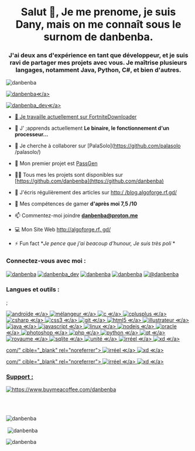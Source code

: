 <h1 align="center">Salut 👋, Je me prenome, je suis Dany, mais on me connaît sous le surnom de danbenba.</h1>
<h3 align="center">J'ai deux ans d'expérience en tant que développeur, et je suis ravi de partager mes projets avec vous. Je maîtrise plusieurs langages, notamment Java, Python, C#, et bien d'autres.</h3>

<p align="left"> <img src="https://komarev.com/ghpvc/?username=danbenba&label=Profile%20views&color=0e75b6&style=flat" alt="danbenba" /> </p>

<p align="left"> <a href="https://github.com/ryo-ma/github-profile-trophy"><img src="https://github-profile-trophy.vercel.app/?username =danbenba" alt="danbenba" />≪/a> </p>

<p align="left"> <a href="https://twitter.com/danbenba_dev" target="blank"><img src="https://img.shields.io/twitter/follow/danbenba_dev?logo=twitter&style=for-the-badge" alt="danbenba_dev" />≪/a> </p>

- 🔭 Je travaille actuellement sur [FortniteDownloader](https://github.com/danbenba/fortnitedownloader)

- 🌱 J' ;apprends actuellement **Le binaire, le fonctionnement d'un processeur...**

- 👯 Je cherche à collaborer sur [PalaSolo](https://github.com/palasolo /palasolo/)

- 🥇 Mon premier projet est [PassGen](https://github.com/danbenba/passgen)

- 👨‍💻 Tous mes les projets sont disponibles sur [https://github.com/danbenba](https://github.com/danbenba)

- 📝 J'écris régulièrement des articles sur [http:/ /blog.algoforge.rf.gd/](http://blog.algoforge.rf.gd/)

- 👾 Mes compétences de gamer **d'après moi 7,5 /10**

- 📫 Commentez-moi joindre **danbenba@proton.me**

- 💻 Mon Site Web [http://algoforge.rf. gd/](http://algoforge.rf.gd/)

- ⚡ Fun fact **Je pence que j'ai beacoup d'hunour, Je suis très poli* *

<h3 align="left">Connectez-vous avec moi :</h3>
<p align="left">
<a href="https://dev.to/danbenba" target="blank"><img align="center" src="https://raw.githubusercontent.com/rahuldkjain/github-profile-readme-generator/master/src/images/icons/Social/devto.svg" alt="danbenba" hauteur = "30" largeur = "40" /></a>
<a href="https://twitter.com/danbenba_dev" target="blank"><img align="center" src="https://raw.githubusercontent.com/rahuldkjain/github-profile-readme-generator/master/src/images/icons/Social/twitter.svg" alt="danbenba_dev" hauteur = "30" largeur = "40" /></a>
<a href="https://instagram.com/danbenba" target="blank"><img align="center" src="https://raw.githubusercontent.com/rahuldkjain/github-profile-readme-generator/master/src/images/icons/Social/instagram.svg" alt="danbenba" hauteur = "30" largeur = "40" /></a>
<a href="https://www.youtube.com/c/danbenba" target="blank"><img align="center" src="https://raw.githubusercontent.com/rahuldkjain/github-profile-readme-generator/master/src/images/icons/Social/youtube.svg" alt="danbenba" hauteur = "30" largeur = "40" /></a>
<a href="https://www.hackerearth.com/@danbenba" target="blank"><img align="center" src="https://raw.githubusercontent.com/rahuldkjain/github-profile-readme-generator/master/src/images/icons/Social/hackerearth.svg" alt="@danbenba" hauteur = "30" largeur = "40" /></a>
</p>

<h3 align="left">Langues et outils :</h3> ;
<p align="gauche"> <a href="https://developer.android.com" cible="_blank" rel="noreferrer"> <img src="https://raw.githubusercontent.com/devicons/devicon/master/icons/android/android-original-wordmark.svg" alt="androïde" largeur = "40" hauteur="40"/> ≪/a> <a href="https://www.blender.org/" cible="_blank" rel="noreferrer"> <img src="https://download.blender.org/branding/community/blender_community_badge_white.svg" alt="mélangeur" largeur = "40" hauteur="40"/> ≪/a> <a href="https://www.cprogramming.com/" cible="_blank" rel="noreferrer"> <img src="https://raw.githubusercontent.com/devicons/devicon/master/icons/c/c-original.svg" alt="c" largeur = "40" hauteur="40"/> ≪/a> <a href="https://www.w3schools.com/cpp/" cible="_blank" rel="noreferrer"> <img src="https://raw.githubusercontent.com/devicons/devicon/master/icons/cplusplus/cplusplus-original.svg" alt="cplusplus" largeur = "40" hauteur="40"/> ≪/a> <a href="https://www.w3schools.com/cs/" cible="_blank" rel="noreferrer"> <img src="https://raw.githubusercontent.com/devicons/devicon/master/icons/csharp/csharp-original.svg" alt="csharp" largeur = "40" hauteur="40"/> ≪/a> <a href="https://www.w3schools.com/css/" cible="_blank" rel="noreferrer"> <img src="https://raw.githubusercontent.com/devicons/devicon/master/icons/css3/css3-original-wordmark.svg" alt="css3" largeur = "40" hauteur="40"/> ≪/a> <a href="https://git-scm.com/" cible="_blank" rel="noreferrer"> <img src="https://www.vectorlogo.zone/logos/git-scm/git-scm-icon.svg" alt="git" largeur = "40" hauteur="40"/> ≪/a> <a href="https://www.w3.org/html/" cible="_blank" rel="noreferrer"> <img src="https://raw.githubusercontent.com/devicons/devicon/master/icons/html5/html5-original-wordmark.svg" alt="html5" largeur = "40" hauteur="40"/> ≪/a> <a href="https://www.adobe.com/in/products/illustrator.html" cible="_blank" rel="noreferrer"> <img src="https://www.vectorlogo.zone/logos/adobe_illustrator/adobe_illustrator-icon."svg" alt="illustrateur" largeur = "40" hauteur="40"/> ≪/a> <a href="https://www.java.com" cible="_blank" rel="noreferrer"> <img src="https://raw.githubusercontent.com/devicons/devicon/master/icons/java/java-original.svg" alt="java" largeur = "40" hauteur="40"/> ≪/a> <a href="https://developer.mozilla.org/en-US/docs/Web/JavaScript" cible="_blank" rel="noreferrer"> <img src="https://raw.githubusercontent.com/devicons/devicon/master/icons/javascript/javascript-original.svg" alt="javascript" largeur = "40" hauteur="40"/> ≪/a> <a href="https://www.linux.org/" cible="_blank" rel="noreferrer"> <img src="https://raw.githubusercontent.com/devicons/devicon/master/icons/linux/linux-original.svg" alt="linux" largeur = "40" hauteur="40"/> ≪/a> <a href="https://nodejs.org" cible="_blank" rel="noreferrer"> <img src="https://raw.githubusercontent.com/devicons/devicon/master/icons/nodejs/nodejs-original-wordmark.svg" alt="nodejs" largeur = "40" hauteur="40"/> ≪/a> <a href="https://www.oracle.com/" cible="_blank" rel="noreferrer"> <img src="https://raw.githubusercontent.com/devicons/devicon/master/icons/oracle/oracle-original.svg" alt="oracle" largeur = "40" hauteur="40"/> ≪/a> <a href="https://www.photoshop.com/fr" cible="_blank" rel="noreferrer"> <img src="https://raw.githubusercontent.com/devicons/devicon/master/icons/photoshop/photoshop-line.svg" alt="photoshop" largeur = "40" hauteur="40"/> ≪/a> <a href="https://www.php.net" cible="_blank" rel="noreferrer"> <img src="https://raw.githubusercontent.com/devicons/devicon/master/icons/php/php-original.svg" alt="php" largeur = "40" hauteur="40"/> ≪/a> <a href="https://www.python.org" cible="_blank" rel="noreferrer"> <img src="https://raw.githubusercontent.com/devicons/devicon/master/icons/python/python-original.svg" alt="python" largeur = "40" hauteur="40"/> ≪/a> <a href="https://www.qt.io/" cible="_blank" rel="noreferrer"> <img src="https://upload.wikimedia.org/wikipedia/commons/0/0b/Qt_logo_2016.svg" alt="qt" largeur = "40" hauteur="40"/> ≪/a> <a href="https://realm.io/" cible="_blank" rel="noreferrer"> <img src="https://raw.githubusercontent.com/bestofjs/bestofjs-webui/8665e8c267a0215f3159df28b33c365198101df5/public/logos/realm.svg" alt="royaume" largeur = "40" hauteur="40"/> ≪/a> <a href="https://www.sqlite.org/" cible="_blank" rel="noreferrer"> <img src="https://www.vectorlogo.zone/logos/sqlite/sqlite-icon.svg" alt="sqlite" largeur = "40" hauteur="40"/> ≪/a> <a href="https://unity.com/" cible="_blank" rel="noreferrer"> <img src="https://www.vectorlogo.zone/logos/unity3d/unity3d-icon.svg" alt="unité" largeur = "40" hauteur="40"/> ≪/a> <a href="https://unrealengine.com/" cible="_blank" rel="noreferrer"> <img src="https://raw.githubusercontent.com/kenangundogan/fontisto/036b7eca71aab1bef8e6a0518f7329f13ed62f6b/icons/svg/brand/unreal-engine.svg" alt="irréel" largeur = "40" hauteur="40"/> ≪/a> <a href="https://www.adobe.com/products/xd.html" cible="_blank" rel="noreferrer"> <img src="https://cdn.worldvectorlogo.com/logos/adobe-xd.svg" alt="xd" largeur = "40" hauteur="40"/> ≪/a> </p>com/" cible="_blank" rel="noreferrer"> <img src="https://raw.githubusercontent.com/kenangundogan/fontisto/036b7eca71aab1bef8e6a0518f7329f13ed62f6b/icons/svg/brand/unreal-engine.svg" alt="irréel" largeur = "40" hauteur="40"/> ≪/a> <a href="https://www.adobe.com/products/xd.html" cible="_blank" rel="noreferrer"> <img src="https://cdn.worldvectorlogo.com/logos/adobe-xd.svg" alt="xd" largeur = "40" hauteur="40"/> ≪/a> </p>com/" cible="_blank" rel="noreferrer"> <img src="https://raw.githubusercontent.com/kenangundogan/fontisto/036b7eca71aab1bef8e6a0518f7329f13ed62f6b/icons/svg/brand/unreal-engine.svg" alt="irréel" largeur = "40" hauteur="40"/> ≪/a> <a href="https://www.adobe.com/products/xd.html" cible="_blank" rel="noreferrer"> <img src="https://cdn.worldvectorlogo.com/logos/adobe-xd.svg" alt="xd" largeur = "40" hauteur="40"/> ≪/a> </p>


<h3 align="left">Support :</h3>
<p><a href= "https://www.buymeacoffee.com/https://www.buymeacoffee.com/danbenba"> <img align="gauche" src="https://cdn.buymeacoffee.com/buttons/v2/default-white.png" hauteur = "50" largeur = "210" alt="https://www.buymeacoffee.com/danbenba" /></a></p><br><br>


<p><img align="gauche" src="https://github-readme-stats.vercel.app/api/top-langs?username=danbenba&show_icons=true&locale=en&layout=compact" alt="danbenba" /></p>

<p> <img align="center" src="https://github-readme-stats.vercel.app/api?username=danbenba&show_icons=true&locale=en" alt="danbenba" /></p>

<p><img align="center" src="https://github-readme-streak-stats.herokuapp.com/?user=danbenba&" alt="danbenba" /></p>

